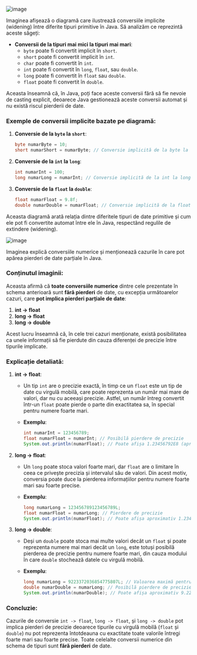 ![image](https://github.com/user-attachments/assets/e02d534a-d4a2-438b-bef7-59cc2fe4cc41)

Imaginea afișează o diagramă care ilustrează conversiile implicite (widening) între diferite tipuri primitive în Java. Să analizăm ce reprezintă aceste săgeți:

- **Conversii de la tipuri mai mici la tipuri mai mari**:
  - `byte` poate fi convertit implicit în `short`.
  - `short` poate fi convertit implicit în `int`.
  - `char` poate fi convertit în `int`.
  - `int` poate fi convertit în `long`, `float`, sau `double`.
  - `long` poate fi convertit în `float` sau `double`.
  - `float` poate fi convertit în `double`.

Aceasta înseamnă că, în Java, poți face aceste conversii fără să fie nevoie de casting explicit, deoarece Java gestionează aceste conversii automat și nu există riscul pierderii de date.

### Exemple de conversii implicite bazate pe diagramă:

1. **Conversie de la `byte` la `short`**:
   ```java
   byte numarByte = 10;
   short numarShort = numarByte; // Conversie implicită de la byte la short
   ```

2. **Conversie de la `int` la `long`**:
   ```java
   int numarInt = 100;
   long numarLong = numarInt; // Conversie implicită de la int la long
   ```

3. **Conversie de la `float` la `double`**:
   ```java
   float numarFloat = 9.8f;
   double numarDouble = numarFloat; // Conversie implicită de la float la double
   ```

Aceasta diagramă arată relația dintre diferitele tipuri de date primitive și cum ele pot fi convertite automat între ele în Java, respectând regulile de extindere (widening).

![image](https://github.com/user-attachments/assets/dee11466-5933-4dea-b5f4-8bfc9b791127)

Imaginea explică conversiile numerice și menționează cazurile în care pot apărea pierderi de date parțiale în Java.

### Conținutul imaginii:
Aceasta afirmă că **toate conversiile numerice** dintre cele prezentate în schema anterioară sunt **fără pierderi** de date, cu excepția următoarelor cazuri, care **pot implica pierderi parțiale de date**:

1. **int -> float**
2. **long -> float**
3. **long -> double**

Acest lucru înseamnă că, în cele trei cazuri menționate, există posibilitatea ca unele informații să fie pierdute din cauza diferenței de precizie între tipurile implicate.

### Explicație detaliată:

1. **int -> float**: 
   - Un tip `int` are o precizie exactă, în timp ce un `float` este un tip de date cu virgulă mobilă, care poate reprezenta un număr mai mare de valori, dar nu cu aceeași precizie. Astfel, un număr întreg convertit într-un `float` poate pierde o parte din exactitatea sa, în special pentru numere foarte mari.

   - **Exemplu**:
     ```java
     int numarInt = 123456789;
     float numarFloat = numarInt; // Posibilă pierdere de precizie
     System.out.println(numarFloat); // Poate afișa 1.23456792E8 (aproximat)
     ```

2. **long -> float**: 
   - Un `long` poate stoca valori foarte mari, dar `float` are o limitare în ceea ce privește precizia și intervalul său de valori. Din acest motiv, conversia poate duce la pierderea informațiilor pentru numere foarte mari sau foarte precise.

   - **Exemplu**:
     ```java
     long numarLong = 123456789123456789L;
     float numarFloat = numarLong; // Pierdere de precizie
     System.out.println(numarFloat); // Poate afișa aproximativ 1.2345679E17
     ```

3. **long -> double**: 
   - Deși un `double` poate stoca mai multe valori decât un `float` și poate reprezenta numere mai mari decât un `long`, este totuși posibilă pierderea de precizie pentru numere foarte mari, din cauza modului în care `double` stochează datele cu virgulă mobilă.

   - **Exemplu**:
     ```java
     long numarLong = 9223372036854775807L; // Valoarea maximă pentru long
     double numarDouble = numarLong; // Posibilă pierdere de precizie
     System.out.println(numarDouble); // Poate afișa aproximativ 9.223372036854776E18
     ```

### Concluzie:
Cazurile de conversie `int -> float`, `long -> float`, și `long -> double` pot implica pierderi de precizie deoarece tipurile cu virgulă mobilă (`float` și `double`) nu pot reprezenta întotdeauna cu exactitate toate valorile întregi foarte mari sau foarte precise. Toate celelalte conversii numerice din schema de tipuri sunt **fără pierderi** de date.

